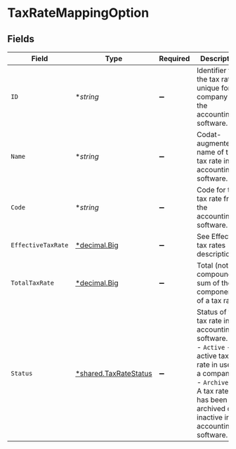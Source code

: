 # TaxRateMappingOption


## Fields

| Field                                                                                                                                                                                                     | Type                                                                                                                                                                                                      | Required                                                                                                                                                                                                  | Description                                                                                                                                                                                               | Example                                                                                                                                                                                                   |
| --------------------------------------------------------------------------------------------------------------------------------------------------------------------------------------------------------- | --------------------------------------------------------------------------------------------------------------------------------------------------------------------------------------------------------- | --------------------------------------------------------------------------------------------------------------------------------------------------------------------------------------------------------- | --------------------------------------------------------------------------------------------------------------------------------------------------------------------------------------------------------- | --------------------------------------------------------------------------------------------------------------------------------------------------------------------------------------------------------- |
| `ID`                                                                                                                                                                                                      | **string*                                                                                                                                                                                                 | :heavy_minus_sign:                                                                                                                                                                                        | Identifier for the tax rate, unique for the company in the accounting software.                                                                                                                           | d2939064-dd3a-4c0f-9865-a238c2193515                                                                                                                                                                      |
| `Name`                                                                                                                                                                                                    | **string*                                                                                                                                                                                                 | :heavy_minus_sign:                                                                                                                                                                                        | Codat-augmented name of the tax rate in the accounting software.                                                                                                                                          |                                                                                                                                                                                                           |
| `Code`                                                                                                                                                                                                    | **string*                                                                                                                                                                                                 | :heavy_minus_sign:                                                                                                                                                                                        | Code for the tax rate from the accounting software.                                                                                                                                                       |                                                                                                                                                                                                           |
| `EffectiveTaxRate`                                                                                                                                                                                        | [*decimal.Big](https://pkg.go.dev/github.com/ericlagergren/decimal#Big)                                                                                                                                   | :heavy_minus_sign:                                                                                                                                                                                        | See Effective tax rates description.                                                                                                                                                                      |                                                                                                                                                                                                           |
| `TotalTaxRate`                                                                                                                                                                                            | [*decimal.Big](https://pkg.go.dev/github.com/ericlagergren/decimal#Big)                                                                                                                                   | :heavy_minus_sign:                                                                                                                                                                                        | Total (not compounded) sum of the components of a tax rate.                                                                                                                                               |                                                                                                                                                                                                           |
| `Status`                                                                                                                                                                                                  | [*shared.TaxRateStatus](../../../pkg/models/shared/taxratestatus.md)                                                                                                                                      | :heavy_minus_sign:                                                                                                                                                                                        | Status of the tax rate in the accounting software.  <br/>- `Active` - An active tax rate in use by a company.  <br/>- `Archived` - A tax rate that has been archived or is inactive in the accounting software.   |                                                                                                                                                                                                           |